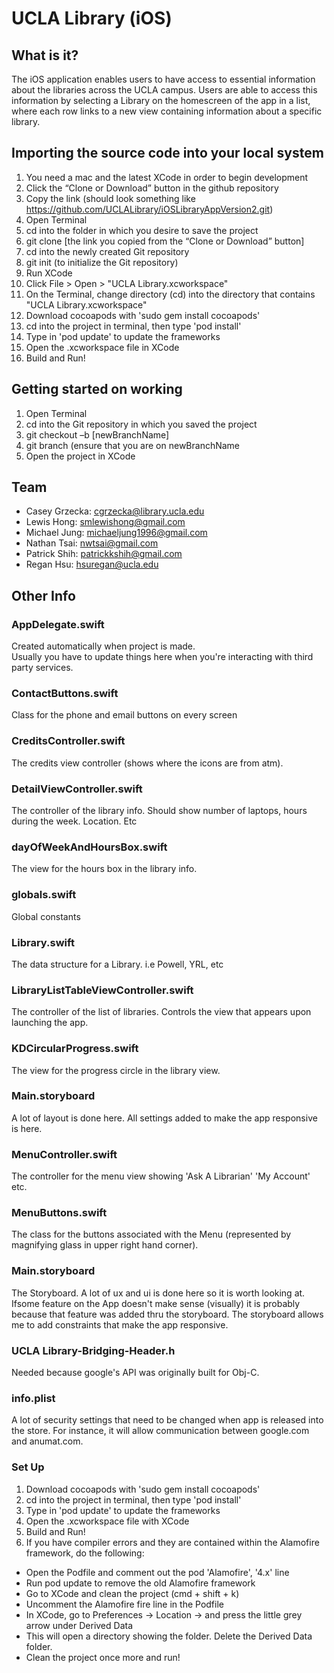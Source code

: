 # UCLA Library (iOS)
What is it?
-----------
The iOS application enables users to have access 
to essential information about the libraries across
the UCLA campus. Users are able to access this information
by selecting a Library on the homescreen of the app in a list, 
where each row links to a new view containing information about a specific library.

Importing the source code into your local system
------------------------------------------------
1.	You need a mac and the latest XCode in order to begin development
2.	Click the “Clone or Download” button in the github repository
3.	Copy the link (should look something like https://github.com/UCLALibrary/iOSLibraryAppVersion2.git)
4.	Open Terminal
5.	cd into the folder in which you desire to save the project
6.	git clone [the link you copied from the “Clone or Download” button]
7.	cd into the newly created Git repository
8.	git init (to initialize the Git repository)
9.	Run XCode
10.	Click File > Open > "UCLA Library.xcworkspace"
11.	On the Terminal, change directory (cd) into the directory that contains "UCLA Library.xcworkspace"
12. Download cocoapods with 'sudo gem install cocoapods'
13. cd into the project in terminal, then type 'pod install'
14. Type in 'pod update' to update the frameworks
15. Open the .xcworkspace file in XCode
16. Build and Run!

Getting started on working
--------------------------
1.	Open Terminal
2.	cd into the Git repository in which you saved the project
3.	git checkout –b [newBranchName]
4.	git branch (ensure that you are on newBranchName
5.	Open the project in XCode

Team
----------------
* Casey Grzecka: cgrzecka@library.ucla.edu 
* Lewis Hong: smlewishong@gmail.com
* Michael Jung: michaeljung1996@gmail.com
* Nathan Tsai: nwtsai@gmail.com
* Patrick Shih:  patrickkshih@gmail.com
* Regan Hsu: hsuregan@ucla.edu


Other Info
--------------------------
### AppDelegate.swift
Created automatically when project is made.  
Usually you have to update things here when you're interacting with third party services.

### ContactButtons.swift
Class for the phone and email buttons on every screen

### CreditsController.swift
The credits view controller (shows where the icons are from atm).

### DetailViewController.swift
The controller of the library info.  Should show number of laptops, hours during the week.  Location.  Etc

### dayOfWeekAndHoursBox.swift
The view for the hours box in the library info.

### globals.swift
Global constants

### Library.swift
The data structure for a Library. i.e Powell, YRL, etc

### LibraryListTableViewController.swift
The controller of the list of libraries.  Controls the view that appears upon launching the app.

### KDCircularProgress.swift
The view for the progress circle in the library view.

### Main.storyboard
A lot of layout is done here.  All settings added to make the app responsive is here.

### MenuController.swift
The controller for the menu view showing 'Ask A Librarian' 'My Account' etc.

### MenuButtons.swift
The class for the buttons associated with the Menu (represented by magnifying glass in upper right hand corner).

### Main.storyboard
The Storyboard.  A lot of ux and ui is done here so it is worth looking at.  Ifsome feature on the App doesn't make sense (visually) it is probably because that feature was added thru the storyboard.  The storyboard allows me to add constraints that make the app responsive.

### UCLA Library-Bridging-Header.h
Needed because google's API was originally built for Obj-C.

### info.plist
A lot of security settings that need to be changed when app is released into the store.  For instance, it will allow communication between google.com and anumat.com.

### Set Up
1. Download cocoapods with 'sudo gem install cocoapods'
2. cd into the project in terminal, then type 'pod install'
3. Type in 'pod update' to update the frameworks
4. Open the .xcworkspace file with XCode
5. Build and Run!
6. If you have compiler errors and they are contained within the Alamofire framework, do the following:
- Open the Podfile and comment out the pod 'Alamofire', '4.x' line
- Run pod update to remove the old Alamofire framework
- Go to XCode and clean the project (cmd + shift + k)
- Uncomment the Alamofire fire line in the Podfile
- In XCode, go to Preferences -> Location -> and press the little grey arrow under Derived Data
- This will open a directory showing the folder. Delete the Derived Data folder.
- Clean the project once more and run!
